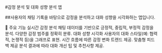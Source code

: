 #감정 분석 및 대화 성향 분석 앱

##사용자의 채팅 기록을 바탕으로 감정을 분석하고 대화 성향을 시각화하는 앱입니다.

🌟 주요 기능
실시간 감정 분석
채팅 데이터를 기반으로 긍정적, 중립적, 부정적 감정을 분석.
다양한 감정 범주를 정확히 분류.
대화 성향 시각화
사용자의 대화 스타일(예: 협력적, 논쟁적 등)을 그래프로 표현.
시간 흐름에 따른 감정 변화 트렌드 제공.
맞춤형 피드백 제공
분석 결과에 따라 대화 개선 팁 및 추천사항 제공.
